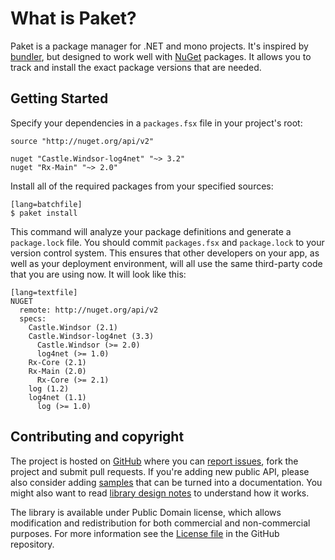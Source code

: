 What is Paket?
==============

Paket is a package manager for .NET and mono projects. It's inspired by [bundler][bundler], but designed to work well with [NuGet][nuget] packages. 
It allows you to track and install the exact package versions that are needed.

  [bundler]: http://bundler.io/
  [nuget]: https://www.nuget.org/ 

Getting Started
---------------

Specify your dependencies in a `packages.fsx` file in your project's root:

    source "http://nuget.org/api/v2"

    nuget "Castle.Windsor-log4net" "~> 3.2"
    nuget "Rx-Main" "~> 2.0"

Install all of the required packages from your specified sources:

    [lang=batchfile]
    $ paket install

This command will analyze your package definitions and generate a `package.lock` file. 
You should commit `packages.fsx` and `package.lock` to your version control system.
This ensures that other developers on your app, as well as your deployment environment, will all use the same third-party code that you are using now. It will look like this:

    [lang=textfile]
    NUGET
      remote: http://nuget.org/api/v2
      specs:
        Castle.Windsor (2.1)
        Castle.Windsor-log4net (3.3)
          Castle.Windsor (>= 2.0)
          log4net (>= 1.0)
        Rx-Core (2.1)
        Rx-Main (2.0)
          Rx-Core (>= 2.1)
        log (1.2)
        log4net (1.1)
          log (>= 1.0)
 
Contributing and copyright
--------------------------

The project is hosted on [GitHub][gh] where you can [report issues][issues], fork 
the project and submit pull requests. If you're adding new public API, please also 
consider adding [samples][content] that can be turned into a documentation. You might
also want to read [library design notes][readme] to understand how it works.

The library is available under Public Domain license, which allows modification and 
redistribution for both commercial and non-commercial purposes. For more information see the 
[License file][license] in the GitHub repository. 

  [content]: https://github.com/fsprojects/Paket/tree/master/docs/content
  [gh]: https://github.com/fsprojects/Paket
  [issues]: https://github.com/fsprojects/Paket/issues
  [readme]: https://github.com/fsprojects/Paket/blob/master/README.md
  [license]: https://github.com/fsprojects/Paket/blob/master/LICENSE.txt